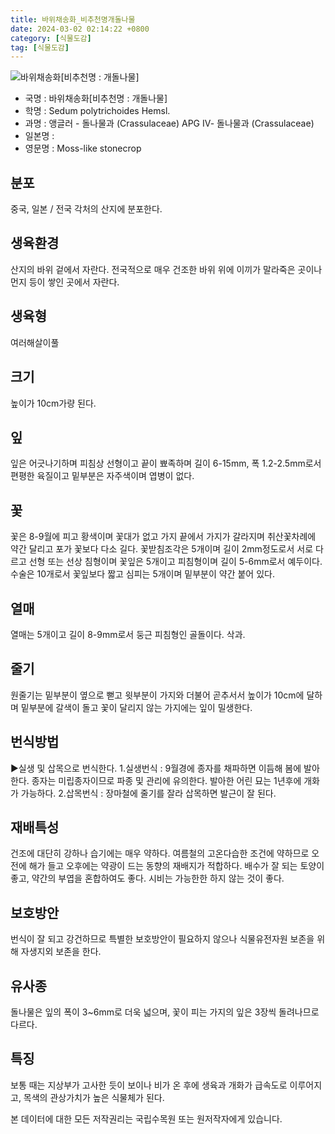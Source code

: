 ```yaml
---
title: 바위채송화_비추천명개돌나물
date: 2024-03-02 02:14:22 +0800
category: [식물도감]
tag: [식물도감]
---
```




![바위채송화[비추천명 : 개돌나물]](/fileUpload/plants/basic/Crassulaceae/Sedum/18494/1_th2.JPG)
- 국명 : 바위채송화[비추천명 : 개돌나물]
- 학명 : Sedum polytrichoides Hemsl.
- 과명 : 앵글러 - 돌나물과 (Crassulaceae) APG Ⅳ- 돌나물과 (Crassulaceae)
- 일본명 : 
- 영문명 : Moss-like stonecrop


## 분포
중국, 일본 / 전국 각처의 산지에 분포한다.
## 생육환경
산지의 바위 겉에서 자란다. 전국적으로 매우 건조한 바위 위에 이끼가 말라죽은 곳이나 먼지 등이 쌓인 곳에서 자란다.
## 생육형
여러해살이풀 
## 크기
높이가 10cm가량 된다.
## 잎
잎은 어긋나기하며 피침상 선형이고 끝이 뾰족하며 길이 6-15mm, 폭 1.2-2.5mm로서  편평한 육질이고 밑부분은 자주색이며 엽병이 없다.
## 꽃
꽃은 8-9월에 피고 황색이며 꽃대가 없고 가지 끝에서 가지가 갈라지며 취산꽃차례에 약간 달리고 포가 꽃보다 다소 길다. 꽃받침조각은 5개이며 길이 2mm정도로서 서로 다르고 선형 또는 선상 침형이며 꽃잎은 5개이고 피침형이며 길이 5-6mm로서 예두이다. 수술은 10개로서 꽃잎보다 짧고 심피는 5개이며 밑부분이 약간 붙어 있다.
## 열매
열매는 5개이고 길이 8-9mm로서 둥근 피침형인 골돌이다. 삭과.
## 줄기
원줄기는 밑부분이 옆으로 뻗고 윗부분이 가지와 더불어 곧추서서 높이가 10cm에 달하며 밑부분에 갈색이 돌고 꽃이 달리지 않는 가지에는 잎이 밀생한다.
## 번식방법
▶실생 및 삽목으로 번식한다. 1.실생번식 : 9월경에 종자를 채파하면 이듬해 봄에 발아한다. 종자는 미립종자이므로 파종 및 관리에 유의한다. 발아한 어린 묘는 1년후에 개화가 가능하다.2.삽목번식 : 장마철에 줄기를 잘라 삽목하면 발근이 잘 된다.
## 재배특성
건조에 대단히 강하나 습기에는 매우 약하다. 여름철의 고온다습한 조건에 약하므로 오전에 해가 들고 오후에는 약광이 드는 동향의 재배지가 적합하다. 배수가 잘 되는 토양이 좋고, 약간의 부엽을 혼합하여도 좋다. 시비는 가능한한 하지 않는 것이 좋다.
## 보호방안
번식이 잘 되고 강건하므로 특별한 보호방안이 필요하지 않으나 식물유전자원 보존을 위해 자생지외 보존을 한다.
## 유사종
돌나물은 잎의 폭이 3~6mm로 더욱 넓으며, 꽃이 피는 가지의 잎은 3장씩 돌려나므로 다르다. 
## 특징
보통 때는 지상부가 고사한 듯이 보이나 비가 온 후에 생육과 개화가 급속도로 이루어지고, 목색의 관상가치가 높은 식물체가 된다.






본 데이터에 대한 모든 저작권리는 국립수목원 또는 원저작자에게 있습니다.
